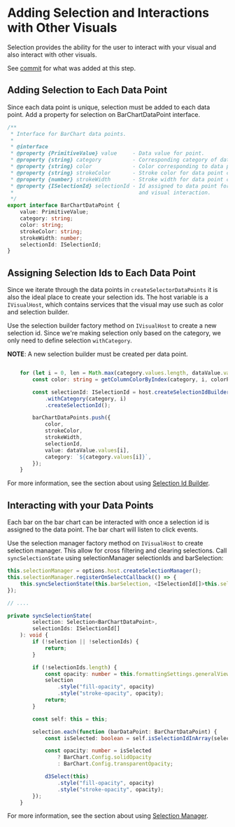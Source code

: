 # Adding Selection and Interactions with Other Visuals
Selection provides the ability for the user to interact with your visual and also interact with other visuals.

See [commit](https://github.com/Microsoft/PowerBI-visuals-sampleBarChart/commit/b765940e9b9a14b3360cded30b329224ab572475) for what was added at this step.

## Adding Selection to Each Data Point
Since each data point is unique, selection must be added to each data point. Add a property for selection on BarChartDataPoint interface.

```typescript
/**
 * Interface for BarChart data points.
 *
 * @interface
 * @property {PrimitiveValue} value     - Data value for point.
 * @property {string} category          - Corresponding category of data value.
 * @property {string} color             - Color corresponding to data point.
 * @property {string} strokeColor       - Stroke color for data point column.
 * @property {number} strokeWidth       - Stroke width for data point column.
 * @property {ISelectionId} selectionId - Id assigned to data point for cross filtering
 *                                        and visual interaction.
 */
export interface BarChartDataPoint {
    value: PrimitiveValue;
    category: string;
    color: string;
    strokeColor: string;
    strokeWidth: number;
    selectionId: ISelectionId;
}
```

## Assigning Selection Ids to Each Data Point
Since we iterate through the data points in `createSelectorDataPoints` it is also the ideal place to create your selection ids.
The host variable is a `IVisualHost`, which contains services that the visual may use such as color and selection builder.

Use the selection builder factory method on `IVisualHost` to create a new selection id.
Since we're making selection only based on the category, we only need to define selection `withCategory`.

**NOTE**: A new selection builder must be created per data point.

```typescript

    for (let i = 0, len = Math.max(category.values.length, dataValue.values.length); i < len; i++) {
        const color: string = getColumnColorByIndex(category, i, colorPalette);

        const selectionId: ISelectionId = host.createSelectionIdBuilder()
            .withCategory(category, i)
            .createSelectionId();

        barChartDataPoints.push({
            color,
            strokeColor,
            strokeWidth,
            selectionId,
            value: dataValue.values[i],
            category: `${category.values[i]}`,
        });
    }
```

For more information, see the section about using [Selection Id Builder](https://github.com/Microsoft/PowerBI-visuals/blob/master/Visual/Selection.md#creating-selection-ids-selectionidbuilder).

## Interacting with your Data Points
Each bar on the bar chart can be interacted with once a selection id is assigned to the data point.
The bar chart will listen to click events.

Use the selection manager factory method on `IVisualHost` to create selection manager. This allow for cross filtering and clearing selections.
Call `syncSelectionState` using selectionManager selectionIds and barSelection:

```typescript
this.selectionManager = options.host.createSelectionManager();
this.selectionManager.registerOnSelectCallback(() => {
    this.syncSelectionState(this.barSelection, <ISelectionId[]>this.selectionManager.getSelectionIds());
});

// ....

private syncSelectionState(
        selection: Selection<BarChartDataPoint>,
        selectionIds: ISelectionId[]
    ): void {
        if (!selection || !selectionIds) {
            return;
        }

        if (!selectionIds.length) {
            const opacity: number = this.formattingSettings.generalView.opacity.value / 100;
            selection
                .style("fill-opacity", opacity)
                .style("stroke-opacity", opacity);
            return;
        }

        const self: this = this;

        selection.each(function (barDataPoint: BarChartDataPoint) {
            const isSelected: boolean = self.isSelectionIdInArray(selectionIds, barDataPoint.selectionId);

            const opacity: number = isSelected
                ? BarChart.Config.solidOpacity
                : BarChart.Config.transparentOpacity;

            d3Select(this)
                .style("fill-opacity", opacity)
                .style("stroke-opacity", opacity);
        });
    }

```

For more information, see the section about using [Selection Manager](https://github.com/Microsoft/PowerBI-visuals/blob/master/Visual/Selection.md#managing-selection-selectionmanager).